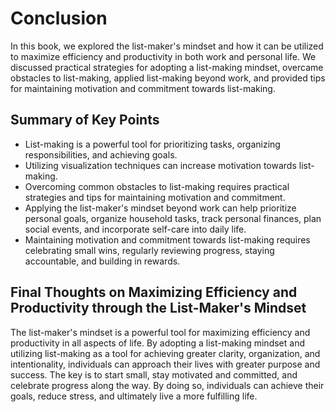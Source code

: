# Conclusion

In this book, we explored the list-maker's mindset and how it can be utilized to maximize efficiency and productivity in both work and personal life. We discussed practical strategies for adopting a list-making mindset, overcame obstacles to list-making, applied list-making beyond work, and provided tips for maintaining motivation and commitment towards list-making.

Summary of Key Points
---------------------

* List-making is a powerful tool for prioritizing tasks, organizing responsibilities, and achieving goals.
* Utilizing visualization techniques can increase motivation towards list-making.
* Overcoming common obstacles to list-making requires practical strategies and tips for maintaining motivation and commitment.
* Applying the list-maker's mindset beyond work can help prioritize personal goals, organize household tasks, track personal finances, plan social events, and incorporate self-care into daily life.
* Maintaining motivation and commitment towards list-making requires celebrating small wins, regularly reviewing progress, staying accountable, and building in rewards.

Final Thoughts on Maximizing Efficiency and Productivity through the List-Maker's Mindset
-----------------------------------------------------------------------------------------

The list-maker's mindset is a powerful tool for maximizing efficiency and productivity in all aspects of life. By adopting a list-making mindset and utilizing list-making as a tool for achieving greater clarity, organization, and intentionality, individuals can approach their lives with greater purpose and success. The key is to start small, stay motivated and committed, and celebrate progress along the way. By doing so, individuals can achieve their goals, reduce stress, and ultimately live a more fulfilling life.